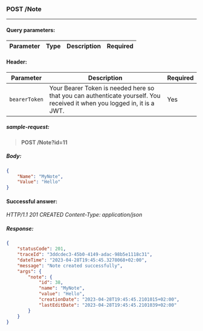 ### POST /Note
---

#### Query parameters:

| Parameter | Type | Description | Required |
| --- | --- | --- | --- |

#### Header:

| Parameter | Description | Required |
| --- | --- | --- |
| `bearerToken` | Your Bearer Token is needed here so that you can authenticate yourself. You received it when you logged in, it is a JWT. | Yes |

##### sample-request:

> **POST /Note?id=11**

##### Body:

```json
{
    "Name": "MyNote",
    "Value": "Hello"
}
```

#### Successful answer:

*HTTP/1.1 201 CREATED
Content-Type: application/json*

##### Response:

```json
{
    "statusCode": 201,
    "traceId": "3ddcdec3-45b0-4149-adac-98b5e1118c31",
    "dateTime": "2023-04-28T19:45:45.3278068+02:00",
    "message": "Note created successfully",
    "args": {
        "note": {
            "id": 38,
            "name": "MyNote",
            "value": "Hello",
            "creationDate": "2023-04-28T19:45:45.2101015+02:00",
            "lastEditDate": "2023-04-28T19:45:45.2101039+02:00"
        }
    }
}
```